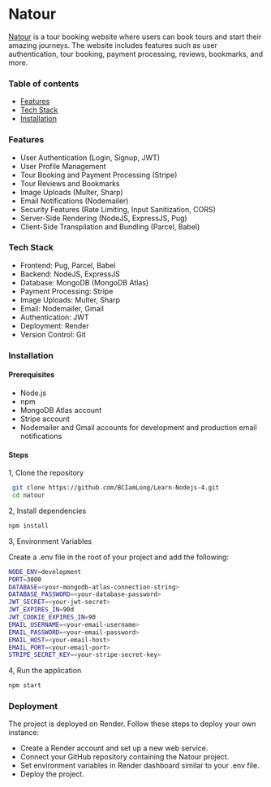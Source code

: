 
# Natour

[Natour](https://natours-final-course-project.onrender.com) is a tour booking website where users can book tours and start their amazing journeys. The website includes features such as user authentication, tour booking, payment processing, reviews, bookmarks, and more.
### Table of contents
- [Features](###feature)
- [Tech Stack](###tech-stack)
- [Installation](###installation)

### Features
- User Authentication (Login, Signup, JWT)
- User Profile Management
- Tour Booking and Payment Processing (Stripe)
- Tour Reviews and Bookmarks
- Image Uploads (Multer, Sharp)
- Email Notifications (Nodemailer)
- Security Features (Rate Limiting, Input Sanitization, CORS)
- Server-Side Rendering (NodeJS, ExpressJS, Pug)
- Client-Side Transpilation and Bundling (Parcel, Babel)

### Tech Stack
- Frontend: Pug, Parcel, Babel
- Backend: NodeJS, ExpressJS
- Database: MongoDB (MongoDB Atlas)
- Payment Processing: Stripe
- Image Uploads: Multer, Sharp
- Email: Nodemailer, Gmail
- Authentication: JWT
- Deployment: Render
- Version Control: Git

### Installation
#### Prerequisites
- Node.js
- npm
- MongoDB Atlas account
- Stripe account
- Nodemailer and Gmail accounts for development and production email notifications

#### Steps
1, Clone the repository
```bash
 git clone https://github.com/BCIamLong/Learn-Nodejs-4.git
 cd natour
```
2, Install dependencies
```bash
npm install
```
3, Environment Variables

Create a .env file in the root of your project and add the following:
 ```bash
NODE_ENV=development
PORT=3000
DATABASE=<your-mongodb-atlas-connection-string>
DATABASE_PASSWORD=<your-database-password>
JWT_SECRET=<your-jwt-secret>
JWT_EXPIRES_IN=90d
JWT_COOKIE_EXPIRES_IN=90
EMAIL_USERNAME=<your-email-username>
EMAIL_PASSWORD=<your-email-password>
EMAIL_HOST=<your-email-host>
EMAIL_PORT=<your-email-port>
STRIPE_SECRET_KEY=<your-stripe-secret-key>
```   
4, Run the application
```bash
npm start
```

### Deployment
The project is deployed on Render. Follow these steps to deploy your own instance:
- Create a Render account and set up a new web service.
- Connect your GitHub repository containing the Natour project.
- Set environment variables in Render dashboard similar to your .env file.
- Deploy the project.
